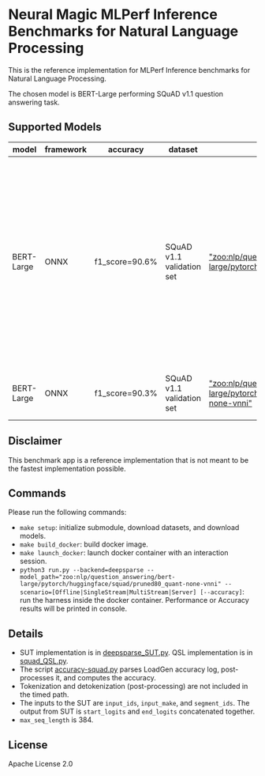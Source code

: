 # Neural Magic MLPerf Inference Benchmarks for Natural Language Processing

This is the reference implementation for MLPerf Inference benchmarks for Natural Language Processing.

The chosen model is BERT-Large performing SQuAD v1.1 question answering task.

## Supported Models

| model | framework | accuracy | dataset | model link | precision | notes |
| ----- | --------- | -------- | ------- | ---------- | --------- | ----- |
| BERT-Large | ONNX | f1_score=90.6% | SQuAD v1.1 validation set | ["zoo:nlp/question_answering/bert-large/pytorch/huggingface/squad/base-none"](https://sparsezoo.neuralmagic.com/models/nlp%2Fquestion_answering%2Fbert-large%2Fpytorch%2Fhuggingface%2Fsquad%2Fbase-none) | fp32 | This model is the result of fine-tuning the BERT large uncased model on the SQuAD v1.1 datasets. It achieves 90.6% accuracy on the validation dataset. See the included recipe for training instructions. |
| BERT-Large | ONNX | f1_score=90.3% | SQuAD v1.1 validation set | ["zoo:nlp/question_answering/bert-large/pytorch/huggingface/squad/pruned80_quant-none-vnni"](https://sparsezoo.neuralmagic.com/models/nlp%2Fquestion_answering%2Fbert-large%2Fpytorch%2Fhuggingface%2Fsquad%2Fpruned80_quant-none-vnni) | Fine-tuned based on the PyTorch model and converted with [bert_tf_to_pytorch.py](bert_tf_to_pytorch.py) | int8 | This model is the result of sparse transferring the 80% pruned BERT large uncased model, created using Prune OFA method described in Prune Once for All: Sparse Pre-Trained Language Models, to the SQuAD v1.1 datasets, then quantizing the resulting sparse model. It achieves 90.3% F1 on the validation dataset. See the included recipe for training instructions. |

## Disclaimer
This benchmark app is a reference implementation that is not meant to be the fastest implementation possible.

## Commands

Please run the following commands:

- `make setup`: initialize submodule, download datasets, and download models.
- `make build_docker`: build docker image.
- `make launch_docker`: launch docker container with an interaction session.
- `python3 run.py --backend=deepsparse --model_path="zoo:nlp/question_answering/bert-large/pytorch/huggingface/squad/pruned80_quant-none-vnni" --scenario=[Offline|SingleStream|MultiStream|Server] [--accuracy]`: run the harness inside the docker container. Performance or Accuracy results will be printed in console.

## Details

- SUT implementation is in [deepsparse_SUT.py](tf_SUT.py). QSL implementation is in [squad_QSL.py](squad_QSL.py).
- The script [accuracy-squad.py](accuracy-squad.py) parses LoadGen accuracy log, post-processes it, and computes the accuracy.
- Tokenization and detokenization (post-processing) are not included in the timed path.
- The inputs to the SUT are `input_ids`, `input_make`, and `segment_ids`. The output from SUT is `start_logits` and `end_logits` concatenated together.
- `max_seq_length` is 384.

## License

Apache License 2.0
